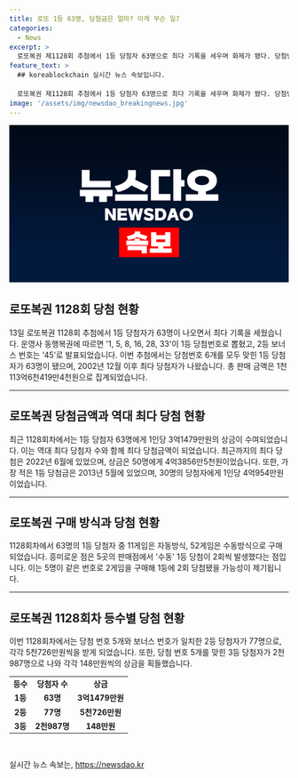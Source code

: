```yaml
---
title: 로또 1등 63명, 당첨금은 얼마? 이게 무슨 일?
categories:
  - News
excerpt: >
  로또복권 제1128회 추첨에서 1등 당첨자 63명으로 최다 기록을 세우며 화제가 됐다. 당첨번호는 1, 5, 8, 16, 28, 33이며, 1인당 당첨금은 3억1479만원이다. 이는 2002년 이후 최다 당첨자로 기록된 것이다. 당첨금은 2등 77명에게 5천726만원, 3등 2천987명에게 148만원이 지급됐고, 총 판매 금액은 1천113억6천419만4천원에 달한다. 이번 추첨에서 특이한 점은 동일한 번호로 2회 당첨된 5명의 존재다.
feature_text: >
  ## koreablockchain 실시간 뉴스 속보입니다.

  로또복권 제1128회 추첨에서 1등 당첨자 63명으로 최다 기록을 세우며 화제가 됐다. 당첨번호는 1, 5, 8, 16, 28, 33이며, 1인당 당첨금은 3억1479만원이다. 이는 2002년 이후 최다 당첨자로 기록된 것이다. 당첨금은 2등 77명에게 5천726만원, 3등 2천987명에게 148만원이 지급됐고, 총 판매 금액은 1천113억6천419만4천원에 달한다. 이번 추첨에서 특이한 점은 동일한 번호로 2회 당첨된 5명의 존재다.
image: '/assets/img/newsdao_breakingnews.jpg'
---
```


<p><img src="/assets/img/newsdao_breakingnews.jpg" alt="koreablockchain 속보" /></p>

<h2 data-ke-size="size26">로또복권 1128회 당첨 현황</h2>

<p data-ke-size="size16">13일 로또복권 1128회 추첨에서 1등 당첨자가 63명이 나오면서 최다 기록을 세웠습니다. 운영사 동행복권에 따르면 '1, 5, 8, 16, 28, 33'이 1등 당첨번호로 뽑혔고, 2등 보너스 번호는 '45'로 발표되었습니다. 이번 추첨에서는 당첨번호 6개를 모두 맞힌 1등 당첨자가 63명이 됐으며, 2002년 12월 이후 최다 당첨자가 나왔습니다. 총 판매 금액은 1천113억6천419만4천원으로 집계되었습니다.</p>

<hr>

<h2 data-ke-size="size24">로또복권 당첨금액과 역대 최다 당첨 현황</h2>

<p data-ke-size="size16">최근 1128회차에서는 1등 당첨자 63명에게 1인당 3억1479만원의 상금이 수여되었습니다. 이는 역대 최다 당첨자 수와 함께 최다 당첨금액이 되었습니다. 최근까지의 최다 당첨은 2022년 6월에 있었으며, 상금은 50명에게 4억3856만5천원이었습니다. 또한, 가장 적은 1등 당첨금은 2013년 5월에 있었으며, 30명의 당첨자에게 1인당 4억954만원이었습니다.</p>

<hr>

<h2 data-ke-size="size24">로또복권 구매 방식과 당첨 현황</h2>

<p data-ke-size="size16">1128회차에서 63명의 1등 당첨자 중 11게임은 자동방식, 52게임은 수동방식으로 구매되었습니다. 흥미로운 점은 5곳의 판매점에서 '수동' 1등 당첨이 2회씩 발생했다는 점입니다. 이는 5명이 같은 번호로 2게임을 구매해 1등에 2회 당첨됐을 가능성이 제기됩니다.</p>

<hr>

<h2 data-ke-size="size24">로또복권 1128회차 등수별 당첨 현황</h2>

<p data-ke-size="size16">이번 1128회차에서는 당첨 번호 5개와 보너스 번호가 일치한 2등 당첨자가 77명으로, 각각 5천726만원씩을 받게 되었습니다. 또한, 당첨 번호 5개를 맞힌 3등 당첨자가 2천987명으로 나와 각각 148만원씩의 상금을 획들했습니다.</p>

<table>
  <tr>
    <td style="text-align: center; height: 17px;"><b>등수</b></td>
    <td style="text-align: center; height: 17px;"><b>당첨자 수</b></td>
    <td style="text-align: center; height: 17px;"><b>상금</b></td>
  </tr>
  <tr>
    <td style="text-align: center; height: 17px;"><b>1등</b></td>
    <td style="text-align: center; height: 17px;"><b>63명</b></td>
    <td style="text-align: center; height: 17px;"><b>3억1479만원</b></td>
  </tr>
  <tr>
    <td style="text-align: center; height: 17px;"><b>2등</b></td>
    <td style="text-align: center; height: 17px;"><b>77명</b></td>
    <td style="text-align: center; height: 17px;"><b>5천726만원</b></td>
  </tr>
  <tr>
    <td style="text-align: center; height: 17px;"><b>3등</b></td>
    <td style="text-align: center; height: 17px;"><b>2천987명</b></td>
    <td style="text-align: center; height: 17px;"><b>148만원</b></td>
  </tr>
</table>

<p data-ke-size="size16">&nbsp;</p>
실시간 뉴스 속보는, <a href="https://newsdao.kr" rel="dofollow">https://newsdao.kr</a>


